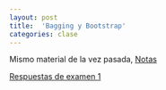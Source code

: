```yaml
---
layout: post
title:  'Bagging y Bootstrap'
categories: clase
---
```


Mismo material de la vez pasada, [Notas](https://www.dropbox.com/s/auttm9l6megqcaa/Notas_AE_15.pdf?dl=1)

[Respuestas de examen 1](https://www.dropbox.com/s/o8xd3kn8szx639u/examen_1_respuestas_practicos.html?dl=1)